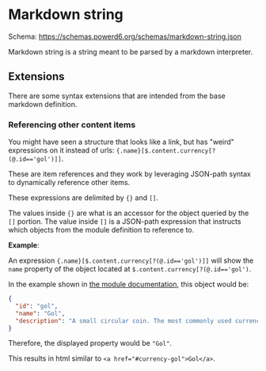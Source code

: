 # Markdown string

Schema: https://schemas.powerd6.org/schemas/markdown-string.json

Markdown string is a string meant to be parsed by a markdown interpreter.

## Extensions

There are some syntax extensions that are intended from the base markdown definition.

### Referencing other content items

You might have seen a structure that looks like a link, but has "weird" expressions on it instead of urls: `{.name}[$.content.currency[?(@.id=='gol')]]`.

These are item references and they work by leveraging JSON-path syntax to dynamically reference other items.

These expressions are delimited by `{}` and `[]`.

The values inside `{}` are what is an accessor for the object queried by the `[]` portion.
The value inside `[]` is a JSON-path expression that instructs which objects from the module definition to reference to.

**Example**:

An expression `{.name}[$.content.currency[?(@.id=='gol')]]` will show the `name` property of the object located at `$.content.currency[?(@.id=='gol')`.

In the example shown in [the module documentation](module.md), this object would be:

```json
{
  "id": "gol",
  "name": "Gol",
  "description": "A small circular coin. The most commonly used currency."
}
```

Therefore, the displayed property would be `"Gol"`.

This results in html similar to `<a href="#currency-gol">Gol</a>`.
